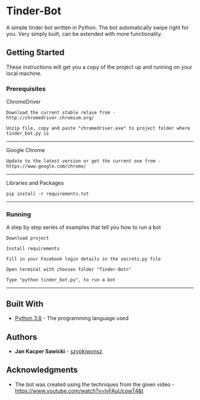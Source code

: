 # Tinder-Bot

A simple tinder bot written in Python. The bot automatically swipe right for you. Very simply built, can be extended with more functionality.

## Getting Started

These instructions will get you a copy of the project up and running on your local machine.

### Prerequisites

ChromeDriver

```
Download the current stable relase from - http://chromedriver.chromium.org/
```
```
Unzip file, copy and paste "chromedriver.exe" to project folder where tinder_bot.py is
```
---

Google Chrome

```
Update to the latest version or get the current one from - https://www.google.com/chrome/
```
---

Libraries and Packages

```
pip install -r requirements.txt
```
---

### Running

A step by step series of examples that tell you how to run a bot

```
Download project
```
```
Install requirements
```
```
Fill in your Facebook login details in the secrets.py file
```
```
Open terminal with choosen folder "Tinder-Bot>"
```
```
Type "python tinder_bot.py", to run a bot
```
---
## Built With

* [Python 3.8](https://www.python.org/) - The programming language used

## Authors

* **Jan Kacper Sawicki** - [szypkiwonsz](https://github.com/szypkiwonsz)

## Acknowledgments

* The bot was created using the techniques from the given video - https://www.youtube.com/watch?v=lvFAuUcowT4&t
